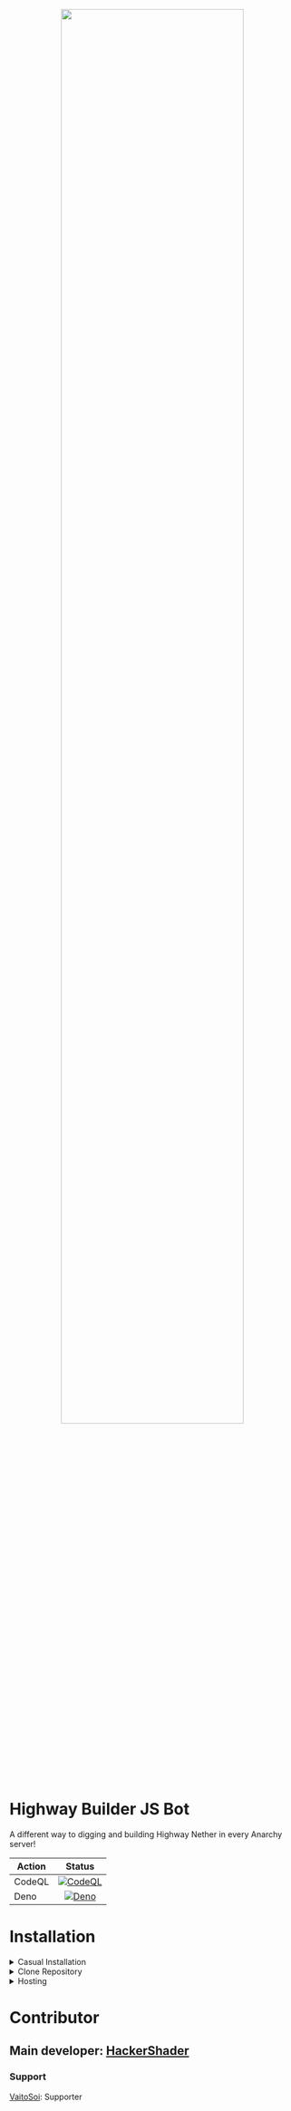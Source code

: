 
<p align="center">
    <img src="https://cdn.discordapp.com/attachments/745095165554851922/978514447716990976/unknown.png" style="width: 80%">
</p>


# **Highway Builder JS Bot**

A different way to digging and building Highway Nether in every Anarchy server!

| Action   |                                                                                              Status                                                                                             |
|--------|:-----------------------------------------------------------------------------------------------------------------------------------------------------------------------------------------------:|
| CodeQL | [![CodeQL](https://github.com/HackerShader/HighwayBot/actions/workflows/codeql.yml/badge.svg?branch=main)](https://github.com/HackerShader/HighwayBot/actions/workflows/codeql.yml) |
| Deno | [![Deno](https://github.com/HackerShader/HighwayBot/actions/workflows/deno.yml/badge.svg?branch=main)](https://github.com/HackerShader/HighwayBot/actions/workflows/deno.yml) |

# Installation

<details> 
    <summary>Casual Installation</summary>

> Rewriting...

</details>

<details> 
    <summary>Clone Repository</summary>
Type this command into terminal (require git: https://git-scm.com/)

```
git clone https://github.com/HackerShader/HighwayBot.git
```
</details>

<details>
    <summary>Hosting</summary>
    
### Heroku method

> Go to [Heroku](https://www.heroku.com) Website

> Create an account

> Create an app in dashboard

> Go to the app/Deploy

> Push the Source code of highwaybot to your **private repository**
>> IF you don't have github account, create them and repository with option: **private**

> Follow this table 

| Action                 |                     Status                      |
|-------------------|:-----------------------------------------------:|
||

> Create "Procfile" in your repository

> Input "worker node ./index.js" in Procfile

> Go to resources pages and 

</details>

# Contributor
## Main developer: [HackerShader](https://github.com/HackerShader)

### Support

[VaitoSoi](https://github.com/VaitoSoi): Supporter



